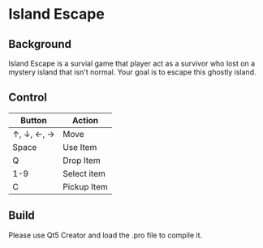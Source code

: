 # Island Escape


## Background 
Island Escape is a survial game that player act as a survivor who lost on a mystery island that isn't normal. Your goal is to escape this ghostly island.


## Control


| Button                        | Action                                                         |
|-------------------------------|----------------------------------------------------------------|
| ↑, ↓, ←, →                    | Move                                                           |
| Space                         | Use Item                                                       |
| Q                             | Drop Item                                                      |
| 1-9                           | Select item                                                    |
| C                             | Pickup Item                                                    |

## Build
Please use Qt5 Creator and load the .pro file to compile it.
